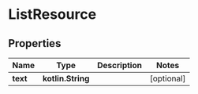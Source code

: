 
# ListResource

## Properties
Name | Type | Description | Notes
------------ | ------------- | ------------- | -------------
**text** | **kotlin.String** |  |  [optional]



